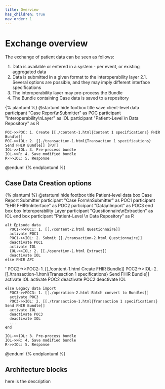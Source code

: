 ```yaml
---
title: Overview 
has_children: true
nav_order: 1
---
```


# Exchange overview

The exchange of patient data can be seen as follows:

1. Data is available or entered in a system - per event, or existing aggregated data
2. Data is submitted in a given format to the interoperability layer
2.1. Several options are possible, and they may imply different interface specifications
3. The interoperability layer may pre-process the Bundle 
4. The Bundle containing Case data is saved to a repository





{% plantuml %}
@startuml
hide footbox
title save client-level data 
    participant "Case Report\nSubmitter" as POC
    participant "Interoperability\nLayer" as IOL
    participant "Patient-Level \n Data Repository" as R
    
    POC->>POC: 1. Create [[./content-1.html{Content 1 specifications} FHIR Bundle]]
    POC->>IOL: 2. [[./transaction-1.html{Transaction 1 specifications} Send FHIR Bundle]] [PUT]
    IOL->>IOL: 3. Pre-process bundle
    IOL->>R: 4. Save modified bundle
    R->>IOL: 5. Response
@enduml
{% endplantuml %}


## Case Data Creation options

{% plantuml %}
@startuml
hide footbox
title Patient-level data 
    box Case Report Submitter
      participant "Case Form\nSubmitter" as POC1
      participant "EHR FHIR\nInterface" as POC2
      participant "Data\nImport" as POC3
    end box
    box Interoperability Layer
        participant "Questionnaire\nExtraction" as IOL
    end box
    participant "Patient-Level \n Data Repository" as R

    alt Episode data
      POC1->>POC1: 1. [[./content-2.html Questionnaire]]
      activate POC1
      POC1->>IOL: 2. Submit [[./transaction-2.html Questionnaire]]
      deactivate POC1
      activate IOL
      IOL->>IOL: 2. [[./operation-1.html Extract]]
      deactivate IOL
    else FHIR API
'      POC2->>POC2: 1. [[./content-1.html Create FHIR Bundle]]
      POC2->>IOL: 2. [[./transaction-1.html{Transaction 1 specifications} Send FHIR Bundle]]
      activate IOL
      activate POC2
      deactivate POC2
      deactivate IOL

    else Legacy data import
      POC3->>POC3: 1. [[./operation-2.html Batch convert to Bundles]]
      activate POC3
      POC3->>IOL: 2. [[./transaction-1.html{Transaction 1 specifications} Send FHIR Bundle]]
      activate IOL
      deactivate POC3
      deactivate IOL
      ...
    end

    IOL->>IOL: 3. Pre-process bundle
    IOL->>R: 4. Save modified bundle
    R->>IOL: 5. Response
@enduml
{% endplantuml %}


## Architecture blocks

<a name="bundle-desc"></a>

here is the description